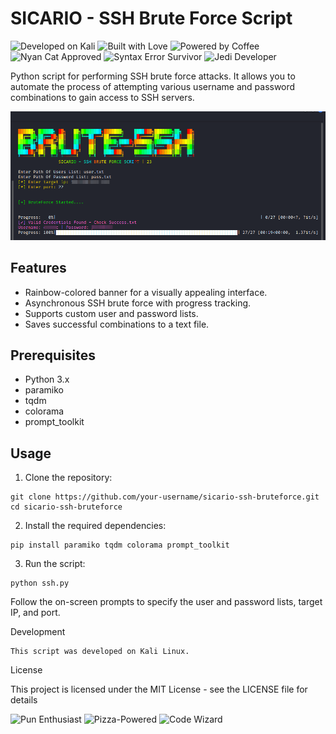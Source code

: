 # SICARIO - SSH Brute Force Script


![Developed on Kali](https://img.shields.io/badge/Developed%20on-Kali%20Linux-orange.svg)
![Built with Love](https://img.shields.io/badge/Built%20with-Love-red)
![Powered by Coffee](https://img.shields.io/badge/Powered%20by-Coffee-brown)
![Nyan Cat Approved](https://img.shields.io/badge/Nyan%20Cat-Approved-orange)
![Syntax Error Survivor](https://img.shields.io/badge/Syntax%20Error%20Survivor-green)
![Jedi Developer](https://img.shields.io/badge/Jedi%20Developer-blue)

Python script for performing SSH brute force attacks. It allows you to automate the process of attempting various username and password combinations to gain access to SSH servers.

![SSH Bruteforce](https://github.com/Sic4rio/ssh-bruteforce/blob/main/ssh-brute.png?raw=true)


## Features

- Rainbow-colored banner for a visually appealing interface.
- Asynchronous SSH brute force with progress tracking.
- Supports custom user and password lists.
- Saves successful combinations to a text file.

## Prerequisites

- Python 3.x
- paramiko
- tqdm
- colorama
- prompt_toolkit

## Usage

1. Clone the repository:

 ```
 git clone https://github.com/your-username/sicario-ssh-bruteforce.git
 cd sicario-ssh-bruteforce
   ```
2. Install the required dependencies:

```
pip install paramiko tqdm colorama prompt_toolkit
```
3. Run the script:

```
python ssh.py
```
Follow the on-screen prompts to specify the user and password lists, target IP, and port.

Development

    This script was developed on Kali Linux.

License

This project is licensed under the MIT License - see the LICENSE file for details


![Pun Enthusiast](https://img.shields.io/badge/Pun-Enthusiast-yellow)
![Pizza-Powered](https://img.shields.io/badge/Pizza-Powered-red)
![Code Wizard](https://img.shields.io/badge/Code-Wizard-blue)

